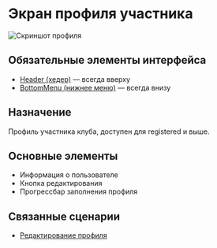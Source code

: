 # Экран профиля участника

![Скриншот профиля](../../../ref/member.png)

## Обязательные элементы интерфейса
- [Header (хедер)](../COMPONENTS/Header.md) — всегда вверху
- [BottomMenu (нижнее меню)](../COMPONENTS/BottomMenu.md) — всегда внизу

## Назначение
Профиль участника клуба, доступен для registered и выше.

## Основные элементы
- Информация о пользователе
- Кнопка редактирования
- Прогрессбар заполнения профиля

## Связанные сценарии
- [Редактирование профиля](../../USER_FLOWS/02_profile_edit.md) 